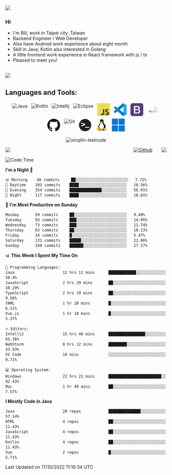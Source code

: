  
![](https://visitor-badge.laobi.icu/badge?page_id=xinqilin.xinqilin)

### Hi 

- I'm Bill, work in Taipei city ,Taiwan
- Backend Engineer / Web Developer
- Also have Android work experience about eight month
- Skill in Java, Kotlin also interested in Golang
- A little frontend work experience in React framework with js / ts
- Pleased to meet you!


<br />
<img src="https://github-profile-trophy.vercel.app/?username=xinqilin&column=7&margin-w=15" />

## Languages and Tools:
<p align="center">
<img src="https://raw.githubusercontent.com/jmnote/z-icons/master/svg/java.svg" alt="Java" height="40" style="vertical-align:top; margin:4px">
<img src="https://img.icons8.com/color/48/000000/kotlin.png"/  alt="Kotlin" height="40" style="vertical-align:top; margin:4px">
<img src="https://img.icons8.com/color/48/000000/intellij-idea.png" alt="Intellij" height="40" style="vertical-align:top; margin:4px"/>
<img src="https://img.icons8.com/ios-filled/50/000000/java-eclipse.png" alt="Eclipse" height="40" style="vertical-align:top; margin:4px"/>

<img src="https://raw.githubusercontent.com/github/explore/80688e429a7d4ef2fca1e82350fe8e3517d3494d/topics/javascript/javascript.png" alt="Javascript" height="40" style="vertical-align:top; margin:4px">
<img src="https://raw.githubusercontent.com/github/explore/80688e429a7d4ef2fca1e82350fe8e3517d3494d/topics/visual-studio-code/visual-studio-code.png" alt="VS Code" height="40" style="vertical-align:top; margin:4px">
<img src="https://raw.githubusercontent.com/github/explore/80688e429a7d4ef2fca1e82350fe8e3517d3494d/topics/bootstrap/bootstrap.png" alt="Bootstrap" height="40" style="vertical-align:top; margin:4px">
<img src="https://raw.githubusercontent.com/github/explore/80688e429a7d4ef2fca1e82350fe8e3517d3494d/topics/mysql/mysql.png" alt="MySQL" height="40" style="vertical-align:top; margin:4px">
<img src="https://raw.githubusercontent.com/github/explore/78df643247d429f6cc873026c0622819ad797942/topics/github/github.png" alt="Github" height="40" style="vertical-align:top; margin:4px">

<img src="https://raw.githubusercontent.com/jmnote/z-icons/master/svg/git.svg" alt="Git" height="40" style="vertical-align:top; margin:4px">
<img src="https://raw.githubusercontent.com/github/explore/80688e429a7d4ef2fca1e82350fe8e3517d3494d/topics/terminal/terminal.png" alt="Terminal" height="40" style="vertical-align:top; margin:4px">
<img src="https://raw.githubusercontent.com/github/explore/80688e429a7d4ef2fca1e82350fe8e3517d3494d/topics/linux/linux.png" alt="Linux" height="40" style="vertical-align:top; margin:4px" alt="Windows" height="40" style="vertical-align:top; margin:4px">
<img src="https://raw.githubusercontent.com/github/explore/80688e429a7d4ef2fca1e82350fe8e3517d3494d/topics/windows/windows.png" alt="Windows" height="40" style="vertical-align:top; margin:4px">

</p>

<p align="center"><img  src="https://leetcode.card.workers.dev/?username=xinqilin&theme=auto" alt="xinqilin-leetcode" /></p>

<div width="100%">   
 <a href="https://readme-stats-cfgj2cxdy.vercel.app/api?username=xinqilin&count_private=true&show_icons=true&theme=algolia">
   <img  align="left" src="https://github-readme-stats.vercel.app/api?username=xinqilin&show_icons=true&theme=algolia&card_width=4" width="400"/>
 </a>
 <a href="https://readme-stats-cfgj2cxdy.vercel.app/api/top-langs/?username=xinqilin&hide=php,html,css&theme=algolia">
  <img  align="right" src="https://github-readme-stats.vercel.app/api/top-langs/?username=xinqilin&hide=html,css&theme=algolia&langs_count=10&layout=compact" />
 </a>
</div>

[![Github](https://img.shields.io/github/followers/xinqilin?label=Follow&style=social)](https://github.com/xinqilin)

 
<!--START_SECTION:waka-->
![Code Time](http://img.shields.io/badge/Code%20Time-843%20hrs%2055%20mins-blue)

**I'm a Night 🦉** 

```text
🌞 Morning    48 commits     ██░░░░░░░░░░░░░░░░░░░░░░░   7.72% 
🌆 Daytime    103 commits    ████░░░░░░░░░░░░░░░░░░░░░   16.56% 
🌃 Evening    354 commits    ██████████████░░░░░░░░░░░   56.91% 
🌙 Night      117 commits    ████░░░░░░░░░░░░░░░░░░░░░   18.81%

```
📅 **I'm Most Productive on Sunday** 

```text
Monday       59 commits     ██░░░░░░░░░░░░░░░░░░░░░░░   9.49% 
Tuesday      93 commits     ███░░░░░░░░░░░░░░░░░░░░░░   14.95% 
Wednesday    73 commits     ███░░░░░░░░░░░░░░░░░░░░░░   11.74% 
Thursday     63 commits     ██░░░░░░░░░░░░░░░░░░░░░░░   10.13% 
Friday       34 commits     █░░░░░░░░░░░░░░░░░░░░░░░░   5.47% 
Saturday     131 commits    █████░░░░░░░░░░░░░░░░░░░░   21.06% 
Sunday       169 commits    ██████░░░░░░░░░░░░░░░░░░░   27.17%

```


📊 **This Week I Spent My Time On** 

```text
💬 Programming Languages: 
Java                     12 hrs 11 mins      ████████████░░░░░░░░░░░░░   50.4% 
JavaScript               2 hrs 29 mins       ██░░░░░░░░░░░░░░░░░░░░░░░   10.29% 
TypeScript               2 hrs 19 mins       ██░░░░░░░░░░░░░░░░░░░░░░░   9.58% 
YAML                     1 hr 28 mins        █░░░░░░░░░░░░░░░░░░░░░░░░   6.11% 
Vue.js                   1 hr 18 mins        █░░░░░░░░░░░░░░░░░░░░░░░░   5.37%

🔥 Editors: 
IntelliJ                 15 hrs 48 mins      ████████████████░░░░░░░░░   65.36% 
WebStorm                 8 hrs 12 mins       ████████░░░░░░░░░░░░░░░░░   33.93% 
VS Code                  10 mins             ░░░░░░░░░░░░░░░░░░░░░░░░░   0.71%

💻 Operating System: 
Windows                  22 hrs 21 mins      ███████████████████████░░   92.43% 
Mac                      1 hr 49 mins        ██░░░░░░░░░░░░░░░░░░░░░░░   7.57%

```

**I Mostly Code in Java** 

```text
Java                     20 repos            ██████████████░░░░░░░░░░░   57.14% 
HTML                     4 repos             ██░░░░░░░░░░░░░░░░░░░░░░░   11.43% 
JavaScript               4 repos             ██░░░░░░░░░░░░░░░░░░░░░░░   11.43% 
Kotlin                   4 repos             ██░░░░░░░░░░░░░░░░░░░░░░░   11.43% 
Vue                      2 repos             █░░░░░░░░░░░░░░░░░░░░░░░░   5.71%

```



 Last Updated on 17/10/2022 11:16:34 UTC
<!--END_SECTION:waka-->
 
 
<!-- <img src="https://wakatime.com/share/@abb22933-8532-4f24-8a13-e9e97bfee0f0/e937d23b-e152-4ff2-8509-e5b981912493.svg"  alt="Coding Chart" style="border-radius: 10px;border: solid 10px;" /> -->



